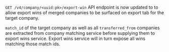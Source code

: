 `GET /v4/company/<uuid:pk>/export-win` API endpoint is now updated to to allow export wins of merged companies to be surfaced on export tab for the target company.

`match_id` of the target company as well as all `transferred_from` companies are extracted from company matching service before supplying them to export wins service. Export wins service will in turn expose all wins matching those match ids.
